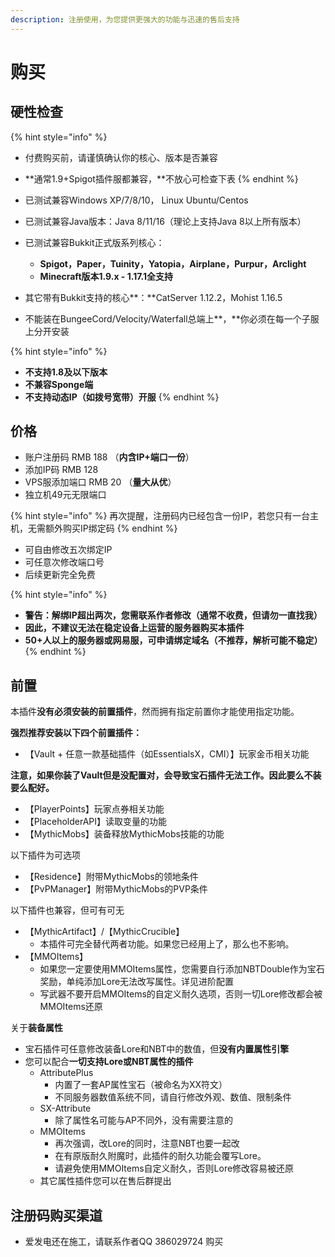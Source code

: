 ```yaml
---
description: 注册使用，为您提供更强大的功能与迅速的售后支持
---
```


# 购买

## 硬性检查

{% hint style="info" %}
* 付费购买前，请谨慎确认你的核心、版本是否兼容
* **通常1.9+Spigot插件服都兼容，**不放心可检查下表
{% endhint %}

* 已测试兼容Windows XP/7/8/10， Linux Ubuntu/Centos
* 已测试兼容Java版本：Java 8/11/16（理论上支持Java 8以上所有版本）
* 已测试兼容Bukkit正式版系列核心：
  * **Spigot，Paper，Tuinity，Yatopia，Airplane，Purpur，Arclight**
  * **Minecraft版本1.9.x - 1.17.1全支持**
* 其它带有Bukkit支持的核心**：**CatServer 1.12.2，Mohist 1.16.5
* 不能装在BungeeCord/Velocity/Waterfall总端上**，**你必须在每一个子服上分开安装

{% hint style="info" %}
* **不支持1.8及以下版本**
* **不兼容Sponge端**
* **不支持动态IP（如拨号宽带）开服**
{% endhint %}

## 价格

* 账户注册码 RMB 188 （**内含IP+端口一份**）
* 添加IP码 RMB 128
* VPS服添加端口 RMB 20 （**量大从优**）
* 独立机49元无限端口

{% hint style="info" %}
再次提醒，注册码内已经包含一份IP，若您只有一台主机，无需额外购买IP绑定码
{% endhint %}

* 可自由修改五次绑定IP
* 可任意次修改端口号
* 后续更新完全免费

{% hint style="info" %}
* **警告：解绑IP超出两次，您需联系作者修改（通常不收费，但请勿一直找我）**
* **因此，不建议无法在稳定设备上运营的服务器购买本插件**
* **50+人以上的服务器或网易服，可申请绑定域名（不推荐，解析可能不稳定）**
{% endhint %}

## 前置

本插件**没有必须安装的前置插件**，然而拥有指定前置你才能使用指定功能。

**强烈推荐安装以下四个前置插件：**

* 【Vault + 任意一款基础插件（如EssentialsX，CMI）】玩家金币相关功能

**注意，如果你装了Vault但是没配置对，会导致宝石插件无法工作。因此要么不装要么配好。**

* 【PlayerPoints】玩家点券相关功能
* 【PlaceholderAPI】读取变量的功能
* 【MythicMobs】装备释放MythicMobs技能的功能

以下插件为可选项

* 【Residence】附带MythicMobs的领地条件
* 【PvPManager】附带MythicMobs的PVP条件

以下插件也兼容，但可有可无

* 【MythicArtifact】/【MythicCrucible】
  * 本插件可完全替代两者功能。如果您已经用上了，那么也不影响。
* 【MMOItems】
  * 如果您一定要使用MMOItems属性，您需要自行添加NBTDouble作为宝石奖励，单纯添加Lore无法改写属性。详见进阶配置
  * 写武器不要开启MMOItems的自定义耐久选项，否则一切Lore修改都会被MMOItems还原

关于**装备属性**

* 宝石插件可任意修改装备Lore和NBT中的数值，但**没有内置属性引擎**
* 您可以配合**一切支持Lore或NBT属性的插件**
  * AttributePlus
    * 内置了一套AP属性宝石（被命名为XX符文）
    * 不同服务器数值系统不同，请自行修改外观、数值、限制条件
  * SX-Attribute
    * 除了属性名可能与AP不同外，没有需要注意的
  * MMOItems&#x20;
    * 再次强调，改Lore的同时，注意NBT也要一起改
    * 在有原版耐久附魔时，此插件的耐久功能会覆写Lore。
    * 请避免使用MMOItems自定义耐久，否则Lore修改容易被还原
  * 其它属性插件您可以在售后群提出

## 注册码购买渠道

* 爱发电还在施工，请联系作者QQ 386029724 购买

